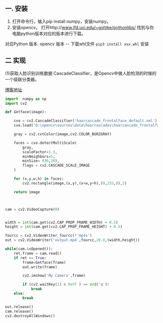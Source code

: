 

## 一. 安装 
1. 打开命令行，输入pip install numpy，安装numpy。 
2. 安装opencv。 
打开http://www.lfd.uci.edu/~gohlke/pythonlibs/ 找到与你电脑python版本对应的版本进行下载。 

对应Python 版本. opencv 版本 -- 下载whl文件
`pip3 install xxx.whl` 安装


## 二 实现 
(1)获取人脸识别训练数据 
CascadeClassifier，是Opencv中做人脸检测的时候的一个级联分类器。

[博客地址](http://developer.51cto.com/art/201806/577422.htm#topx)
``` python
import  numpy as np
import cv2

def Getface(image):

    cvo = cv2.CascadeClassifier('haarcascade_frontalface_default.xml')
    cvo.load('D:\opencv\sources\data\haarcascades\haarcascade_frontalface_default.xml')

    gray = cv2.cvtColor(image,cv2.COLOR_BGR2GRAY)

    faces = cvo.detectMultiScale(
        gray,
        scaleFactor=1.3,
        minNeighbors=5,
        minSize= (30,30),
        flags = cv2.CASCADE_SCALE_IMAGE
    )

    for (x,y,w,h) in faces:
        cv2.rectangle(image,(x,y),(x+w,y+h),(0,255,0),2)

    return image



cam = cv2.VideoCapture(0)


width = int(cam.get(cv2.CAP_PROP_FRAME_WIDTH) + 0.5)
height = int(cam.get(cv2.CAP_PROP_FRAME_HEIGHT) + 0.5)

fourcc = cv2.VideoWriter_fourcc(*'mp4v')
out = cv2.VideoWriter('output.mp4',fourcc,20.0,(width,height))

while(cam.isOpened()):
    ret,frame = cam.read()
    if ret == True:
        frame=Getface(frame)
        out.write(frame)

        cv2.imshow('My Camera',frame)

        if (cv2.waitKey(1) & 0xFF ) == ord('q'):
            break
    else:
        break

out.release()
cam.release()
cv2.destroyAllWindows()
```